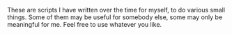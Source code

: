 These are scripts I have written over the time for myself, to do various small things.
Some of them may be useful for somebody else, some may only be meaningful for me.
Feel free to use whatever you like.
